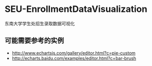 # SEU-EnrollmentDataVisualization
东南大学学生处招生录取数据可视化

## 可能需要参考的实例

* http://www.echartsjs.com/gallery/editor.html?c=pie-custom
* http://echarts.baidu.com/examples/editor.html?c=bar-brush